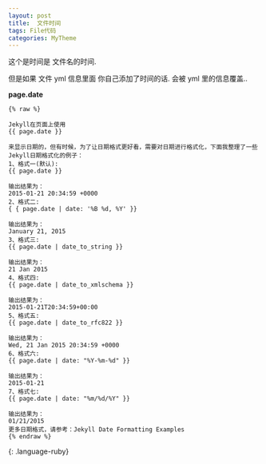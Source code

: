 ```yaml
---
layout: post
title:  文件时间
tags: File代码
categories: MyTheme
---
```


这个是时间是  文件名的时间.


但是如果 文件 yml 信息里面 你自己添加了时间的话. 会被 yml 里的信息覆盖..


**page.date**






~~~
{% raw %}

Jekyll在页面上使用
{{ page.date }}

来显示日期的，但有时候，为了让日期格式更好看，需要对日期进行格式化，下面我整理了一些Jekyll日期格式化的例子：
1、格式一(默认):
{{ page.date }}

输出结果为：
2015-01-21 20:34:59 +0000
2、格式二:
{ { page.date | date: '%B %d, %Y' }}

输出结果为：
January 21, 2015
3、格式三:
{{ page.date | date_to_string }}

输出结果为：
21 Jan 2015
4、格式四:
{{ page.date | date_to_xmlschema }}

输出结果为：
2015-01-21T20:34:59+00:00
5、格式五:
{{ page.date | date_to_rfc822 }}

输出结果为：
Wed, 21 Jan 2015 20:34:59 +0000
6、格式六:
{{ page.date | date: "%Y-%m-%d" }}

输出结果为：
2015-01-21
7、格式七:
{{ page.date | date: "%m/%d/%Y" }}

输出结果为：
01/21/2015
更多日期格式，请参考：Jekyll Date Formatting Examples
{% endraw %}

~~~
{: .language-ruby}




